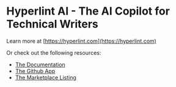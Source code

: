 # Hyperlint AI - The AI Copilot for Technical Writers

Learn more at [https://hyperlint.com](https://hyperlint.com)

Or check out the following resources:

- [The Documentation](https://docs.hyperlint.com)
- [The Github App](https://github.com/apps/hyperlint-ai)
- [The Marketplace Listing](https://github.com/marketplace/hyperlint-ai)